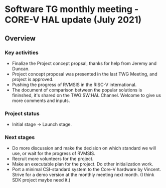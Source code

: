 # Software TG monthly meeting - CORE-V HAL update (July 2021)

## Overview

### Key activities

* Finalize the Project concept propsal, thanks for help from Jeremy and Duncan.
* Project concept proposal was presented in the last TWG Meeting, and project is approved.
* Pushing the progress of RVMSIS in the RISC-V international.
* The document of comparison between the popular solutions is fininshed, it's shared on the TWG:SW:HAL Channel. Welcome to give us more comments and inputs.

### Project status

* Initial stage -> Launch stage.

### Next stages

* Do more discussion and make the decision on which standard we will use, or wait for the progress of RVMSIS.
* Recruit more volunteers for the project.
* Make an executable plan for the project. Do other initialization work.
* Port a minimal CSI-standard system to the Core-V hardware by Vincent. Strive for a demo version at the monthly meeting next month. (I think SDK project maybe need it.)
